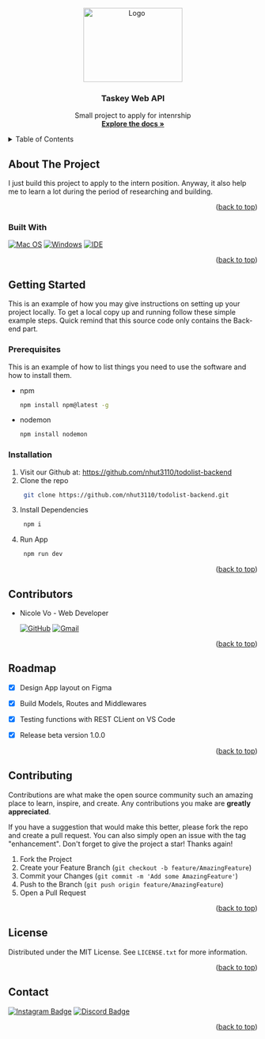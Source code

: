 <div id="top"></div>


<!-- PROJECT LOGO -->
<br />
<div align="center">
  <a href="https://github.com/nhut3110/todolist-backend">
    <img src="https://i.pinimg.com/originals/7b/1e/b9/7b1eb944285fe8822ebe3fc0a036e1f9.png" alt="Logo" width="200" height="150">
  </a>

<h3 align="center">Taskey Web API</h3>

  <p align="center">
    Small project to apply for intenrship
    <br />
    <a href="https://github.com/nhut3110/todolist-backend"><strong>Explore the docs »</strong></a>
    <br />
</div>



<!-- TABLE OF CONTENTS -->
<details>
  <summary>Table of Contents</summary>
  <ol>
    <li>
      <a href="#about-the-project">About The Project</a>
      <ul>
        <li><a href="#built-with">Built With</a></li>
      </ul>
    </li>
    <li>
      <a href="#getting-started">Getting Started</a>
      <ul>
        <li><a href="#prerequisites">Prerequisites</a></li>
        <li><a href="#installation">Installation</a></li>
      </ul>
    </li>
    <li><a href="#contributors">Contributors</a></li>
    <li><a href="#roadmap">Roadmap</a></li>
    <li><a href="#contributing">Contributing</a></li>
    <li><a href="#license">License</a></li>
    <li><a href="#contact">Contact</a></li>
  </ol>
</details>



<!-- ABOUT THE PROJECT -->
## About The Project
  I just build this project to apply to the intern position. Anyway, it also help me to learn a lot during the period of researching and building.
<p align="right">(<a href="#top">back to top</a>)</p>


### Built With

[![Mac OS](https://img.shields.io/badge/mac%20os-000000?style=for-the-badge&logo=macos&logoColor=F0F0F0)](https://github.com/seu-usuario/seu-repositorio/releases)
[![Windows](https://img.shields.io/badge/Windows-0078D6?style=for-the-badge&logo=windows&logoColor=white)](https://www.microsoft.com/pt-br/windows/get-windows-10)
[![IDE](https://img.shields.io/badge/Visual_studio_code-0078D4?style=for-the-badge&logo=visual%20studio%20code&logoColor=white)](https://code.visualstudio.com/)

<p align="right">(<a href="#top">back to top</a>)</p>



<!-- GETTING STARTED -->
## Getting Started

This is an example of how you may give instructions on setting up your project locally.
To get a local copy up and running follow these simple example steps.
Quick remind that this source code only contains the Back-end part.

### Prerequisites

This is an example of how to list things you need to use the software and how to install them.
* npm
  ```sh
  npm install npm@latest -g
  ```
  
* nodemon
  ```sh
  npm install nodemon
  ```

### Installation

1. Visit our Github at: https://github.com/nhut3110/todolist-backend
2. Clone the repo 
   ```sh
    git clone https://github.com/nhut3110/todolist-backend.git
   ```
2. Install Dependencies 
   ```sh
    npm i
   ```
4. Run App 
   ```sh
    npm run dev
   ```

<p align="right">(<a href="#top">back to top</a>)</p>



<!-- USAGE EXAMPLES -->
## Contributors

* Nicole Vo - Web Developer
 
  [![GitHub](https://img.shields.io/badge/github-%23121011.svg?style=for-the-badge&logo=github&logoColor=white)](https://github.com/nhut3110)
  [![Gmail](https://img.shields.io/badge/Gmail-D14836?style=for-the-badge&logo=gmail&logoColor=white)](nhut.vo200205@vnuk.edu.vn)
  

<p align="right">(<a href="#top">back to top</a>)</p>



<!-- ROADMAP -->
## Roadmap

- [x] Design App layout on Figma
      
      
- [x] Build Models, Routes and Middlewares


- [x] Testing functions with REST CLient on VS Code

     
- [x] Release beta version 1.0.0 

<p align="right">(<a href="#top">back to top</a>)</p>



<!-- CONTRIBUTING -->
## Contributing

Contributions are what make the open source community such an amazing place to learn, inspire, and create. Any contributions you make are **greatly appreciated**.

If you have a suggestion that would make this better, please fork the repo and create a pull request. You can also simply open an issue with the tag "enhancement".
Don't forget to give the project a star! Thanks again!

1. Fork the Project
2. Create your Feature Branch (`git checkout -b feature/AmazingFeature`)
3. Commit your Changes (`git commit -m 'Add some AmazingFeature'`)
4. Push to the Branch (`git push origin feature/AmazingFeature`)
5. Open a Pull Request

<p align="right">(<a href="#top">back to top</a>)</p>



<!-- LICENSE -->
## License

Distributed under the MIT License. See `LICENSE.txt` for more information.

<p align="right">(<a href="#top">back to top</a>)</p>



<!-- CONTACT -->
## Contact

[![Instagram Badge](https://img.shields.io/badge/Instagram-E4405F?style=for-the-badge&logo=instagram&logoColor=white)](https://www.youtube.com/watch?v=dQw4w9WgXcQ)
[![Discord Badge](https://img.shields.io/badge/Discord-7289DA?style=for-the-badge&logo=discord&logoColor=white)](https://www.youtube.com/watch?v=dQw4w9WgXcQ)

<p align="right">(<a href="#top">back to top</a>)</p>
